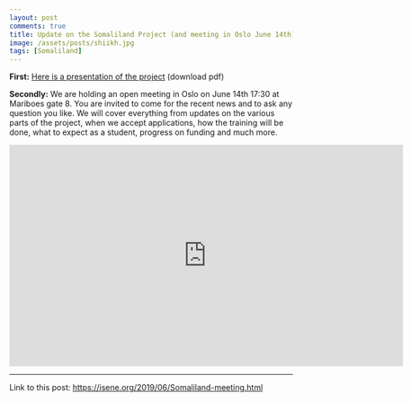 ```yaml
---
layout: post
comments: true
title: Update on the Somaliland Project (and meeting in Oslo June 14th)
image: /assets/posts/shiikh.jpg
tags: [Somaliland]
---
```


**First:** [Here is a presentation of the project](/assets/posts/Operation_KAP.pdf) (download pdf)

**Secondly:** We are holding an open meeting in Oslo on June 14th 17:30 at Mariboes gate 8. You are invited to come for the recent news and to ask any question you like. We will cover everything from updates on the various parts of the project, when we accept applications, how the training will be done, what to expect as a student, progress on funding and much more.

<center><iframe width="700" height="394" src="https://www.youtube.com/embed/GFknshQGJAQ" frameborder="0" allow="accelerometer; autoplay; encrypted-media; gyroscope; picture-in-picture" allowfullscreen></iframe> </center>

---
Link to this post: <https://isene.org/2019/06/Somaliland-meeting.html>
